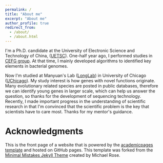 ```yaml
---
permalink: /
title: "About me"
excerpt: "About me"
author_profile: true
redirect_from: 
  - /about/
  - /about.html
---
```


I'm a Ph.D. candidate at the University of Electronic Science and Technology of China, ([UETSC](https://en.uestc.edu.cn/)). One-half year ago, I performed studies in [CEFG group](http://cefg.uestc.cn/). At that time, I mainly developed algorithms to identified key elements in bacterial genomes.

Now I'm studied at Manyuan's Lab ([LongLab](http://longlab.uchicago.edu/)) in University of Chicago ([UChicago](https://www.uchicago.edu/)). My study interest is how genes with novel functions originate. Many evolutionary related species are posted in public databases, therefore we can identify young genes in larger scale, which can help us answer the question, so thanks for the development of sequencing technology.
Recently, I made important progress in the understanding of scientific research in that I'm convinced that the scientific problem is the key that scientists have to care most. Thanks for my mentor's guidance.

Acknowledgments
======
This is the front page of a website that is powered by the [academicpages template](https://github.com/academicpages/academicpages.github.io) and hosted on GitHub pages. This template was forked from the [Minimal Mistakes Jekyll Theme](https://mmistakes.github.io/minimal-mistakes/) created by Michael Rose.


